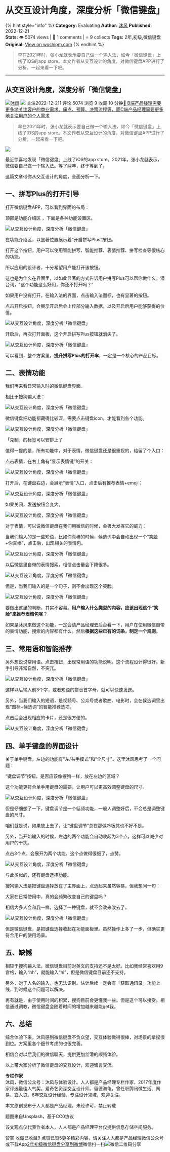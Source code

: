 # 从交互设计角度，深度分析「微信键盘」
{% hint style="info" %}
**Category:** Evaluating
**Author:** [沐风](https://www.woshipm.com/u/183664)
**Published:** 2022-12-21  
**Stats:** 👁️ 5074 views | 💬 1 comments | ⭐ 9 collects
**Tags:** 2年,初级,微信键盘
**Original:** [View on woshipm.com](https://www.woshipm.com/evaluating/5711905.html)
{% endhint %}
> 早在2021年时，张小龙就表示要自己做一个输入法，如今「微信键盘」上线了iOS的app store。本文作者从交互设计的角度，对微信键盘APP进行了分析，一起来看一下吧。

---

## 从交互设计角度，深度分析「微信键盘」

[![](https://static.woshipm.com/view/woshipm_api_def_20230719212444_6631.jpg?imageView2/1/w/72/h/72/q/100)](https://www.woshipm.com/u/183664)[沐风](https://www.woshipm.com/u/183664) ![](https://static.woshipm.com/tag/1121_1@2x.png) 关注2022-12-211 评论 5074 浏览 9 收藏 10 分钟[🔗 B端产品经理需要更多地关注客户的商业需求、痛点、预算、决策流程等，而C端产品经理需要更多地关注用户的个人需求](https://ke.qidianla.com/courses/bcpm)

> 早在2021年时，张小龙就表示要自己做一个输入法，如今「微信键盘」上线了iOS的app store。本文作者从交互设计的角度，对微信键盘APP进行了分析，一起来看一下吧。

![](https://image.woshipm.com/wp-files/2022/12/fIbMXVVu7XS6ZaS0MSsG.png)

最近惊喜地发现「微信键盘」上线了iOS的app store。2021年，张小龙就表示，微信要自己做一个输入法。等了两年，终于等到了。

这篇文章带你从交互设计的角度，全面分析一下。

## 一、拼写Plus的打开引导

打开微信键盘APP，可以看到界面的布局：

顶部是功能介绍区 ，下面是各种功能设置区。

![从交互设计角度，深度分析「微信键盘」](https://image.woshipm.com/wp-files/2022/12/INqEQHsTobEXUsSY30Lk.jpg)

在功能介绍区，以显著位置展示着“开启拼写Plus”按钮。

打开这个按钮，用户可以使用智能拼写、智能推荐、表情推荐、拼写检查等很核心的功能。

所以应用的设计者，十分希望用户能打开该按钮。

这也是为什么在界面里，以如此显著的方式告诉用户拼写Plus可以帮你做什么，潜台词，“这个功能这么好用，你还不打开吗？”

如果用户没有打开，在输入法的界面，点击输入法图标，也有显著的按钮。

点击开启按钮，会展示开启后会上传部分输入数据，以及开启后用户能够获得的价值。

![从交互设计角度，深度分析「微信键盘」](https://image.woshipm.com/wp-files/2022/12/RgCpx8c5A2U0YAlQtFe2.jpg)

开启后，再次打开面板，这个开启拼写Plus按钮就消失了。

![从交互设计角度，深度分析「微信键盘」](https://image.woshipm.com/wp-files/2022/12/zJzCuvKJtyksZgrljXE9.jpg)

可以看到，整个方案里，**提升拼写Plus的打开率**，一定是一个核心的产品目标。

## 二、表情功能

我们再来看日常输入时的微信键盘界面。

相比于搜狗输入法：

![从交互设计角度，深度分析「微信键盘」](https://image.woshipm.com/wp-files/2022/12/4z2WtI3FLNxjr3OCuC7R.png)

微信键盘把功能都藏得比较深，需要点击键盘icon，才能看到各个功能。

![从交互设计角度，深度分析「微信键盘」](https://image.woshipm.com/wp-files/2022/12/twSPtgaunqZUd1vzaGxO.png)

「克制」的标签可以安排上了

值得一提的是，所有功能中，对于表情，微信键盘还是很重视的，给留了个入口：

点击表情，在右上角有“显示表情键”的开关：

![从交互设计角度，深度分析「微信键盘」](https://image.woshipm.com/wp-files/2022/12/z0ms2j3Kb3VxqKBEaA9q.jpg)

打开后，在键盘右边，会展示“表情”入口，点击后有推荐表情+emoji；

![从交互设计角度，深度分析「微信键盘」](https://image.woshipm.com/wp-files/2022/12/tVxlaP0vFsimQCtAxk5k.jpg)

如果关闭，发送按钮会变大。

![从交互设计角度，深度分析「微信键盘」](https://image.woshipm.com/wp-files/2022/12/B9BrMxSyIwJ8L4U6rD1I.jpg)

对于表情，可以说微信键盘在我们用微信的时候，会极大发挥它的威力：

当我们输入的是一些短语，比如你真棒的时候，候选词中会自动出现一个“笑脸+你真棒”，点击后，出现相关的表情包。

![从交互设计角度，深度分析「微信键盘」](https://image.woshipm.com/wp-files/2022/12/ZkGv8PFgAUjJlculUr3F.png)

以后微信里自带的表情搜索，相信点击量会下降很多。

![从交互设计角度，深度分析「微信键盘」](https://image.woshipm.com/wp-files/2022/12/YucJBFhMJ584sxatNnCD.png)

但是，当我们输入的是一个句子，则不会出现这个笑脸。

![从交互设计角度，深度分析「微信键盘」](https://image.woshipm.com/wp-files/2022/12/XOwfmhmcYlaL5yqPbVtA.png)

要做出这里的判断，其实不容易。**用户输入什么类型的内容，应该出现这个“笑脸”来推荐表情包呢**？

如果是沐风来做这个功能，一定会请产品经理去后台看一下，用户在使用微信自带的表情功能，搜索的内容都有什么。然后**根据这些已有的词条，制定一个规则**。

## 三、常用语和智能推荐

另外想说说常用语。点击按钮，出现常用语的功能说明。这个流程设计得很好。新手引导非常自然，不突兀。

![从交互设计角度，深度分析「微信键盘」](https://image.woshipm.com/wp-files/2022/12/x6hmYARRWNCwjJg79YMe.jpg)

这样以后输入前3个字，或者短语的拼音首字母，就可以快速发送。

另外，当我们输入的短语，是视频号、公众号或者歌曲、电影时，会在候选词里出现“图标+候选词”的智能推荐选项。

点击后会出现相应的卡片，还是很方便的。

![从交互设计角度，深度分析「微信键盘」](https://image.woshipm.com/wp-files/2022/12/ljODTlbH1zcEZeU03QvX.jpg)

## 四、单手键盘的界面设计

关于单手键盘，左边的功能有“左/右手模式”和“全尺寸”。这里沐风思考了一个问题：

“键盘调节”按钮，是否应该像搜狗一样，放在左边的区域？

这个功能更符合单手用键盘的需要，让用户可以更高效调整键盘的尺寸。

![从交互设计角度，深度分析「微信键盘」](https://image.woshipm.com/wp-files/2022/12/4lgyFXKL5jlpBN7kJgz1.png)

但是仔细想了一下，键盘调节是一个低频功能，一般人调整好后，不会总是调整键盘的尺寸。

咱们就是说，如果放上去了，让“键盘调节”总在那做冷板凳也不好不是。

另外，当开始输入的时候，左边的两个功能会自动收起为3个点，这样可以减少对用户的干扰。

点击3个点，会展开为两个功能。这个点做得很细了，点赞。

![从交互设计角度，深度分析「微信键盘」](https://image.woshipm.com/wp-files/2022/12/YZkz6CmCe5YzKQcktvUm.png)

与此类似的，还有键盘选择功能。

搜狗输入法是把键盘选择放在了主界面上，点选起来虽然容易，但我想问一句：

大家在日常使用中，真的会频繁改变自己的键盘吗？

相信大多人会和我一样，选择了一种键盘，就不会改来改去了。

![从交互设计角度，深度分析「微信键盘」](https://image.woshipm.com/wp-files/2022/12/0WUHVPfUtkGCA8327m2l.png)

但是微信键盘，是把键盘选择收起在功能面板里。虽然操作上多了一步，但确实更符合用户的使用场景。

## 五、缺憾

相较于搜狗输入法，微信键盘目前对英文的支持还不是太好。比如我经常喜欢用9宫格，输入“hh”，就能输入“hi”，但是微信键盘目前还不支持。

另外，对于人名的输入，也无法识别。估计后续一定会有「获取通讯录」功能上线，到时候这个问题可以解决。

再有就是，由于使用时间的积累，搜狗目前会更懂我一些。但是这个可以接受。相信通过调教，微信键盘会随着时间的增加越来越能get我。

## 六、总结

综合体验下来，沐风感到微信键盘不负众望，交互体验做得很棒，对场景的拿捏很到位。方案里各个细节考虑的也很完善。

相信会对以后我们的微信聊天，提供更加丝滑的顺畅体验。

以上带大家分析了微信键盘的交互设计，欢迎留言交流。

**专栏作家**  
沐风，微信公众号：沐风与体验设计。人人都是产品经理专栏作家，2017年度作家评选最佳人气奖。爱奇艺资深交互设计师。留德海龟，曾任职腾讯微生活、网易、宜人贷。6年交互设计经验，专注设计领域，欢迎关注。

本文原创发布于人人都是产品经理。未经许可，禁止转载

题图来自Unsplash，基于CC0协议

该文观点仅代表作者本人，人人都是产品经理平台仅提供信息存储空间服务。

赞赏 收藏已收藏9 点赞已赞5更多精彩内容，请关注人人都是产品经理微信公众号或下载App[2年](https://www.woshipm.com/tag/2%e5%b9%b4)[初级](https://www.woshipm.com/tag/%e5%88%9d%e7%ba%a7)[微信键盘](https://www.woshipm.com/tag/%e5%be%ae%e4%bf%a1%e9%94%ae%e7%9b%98)[分享到微博](https://service.weibo.com/share/share.php?appkey=2775287854&title=从交互设计角度，深度分析「微信键盘」&url=https://www.woshipm.com/evaluating/5711905.html&pic=https://image.woshipm.com/wp-files/2022/12/fIbMXVVu7XS6ZaS0MSsG.png)微信扫一扫![微信二维码](https://api.pwmqr.com/qrcode/create/?url=https://www.woshipm.com/evaluating/5711905.html)分享
